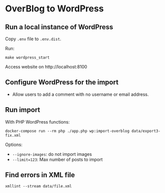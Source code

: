 OverBlog to WordPress
=====================

## Run a local instance of WordPress

Copy `.env` file to `.env.dist`.

Run:

    make wordpress_start

Access website on http://localhost:8100

## Configure WordPress for the import

* Allow users to add a comment with no username or email address.

## Run import

With PHP WordPress functions:

    docker-compose run --rm php ./app.php wp:import-overblog data/export3-fix.xml

Options:

* `--ignore-images`: do not import images
* `--limit=123`: Max number of posts to import

## Find errors in XML file

    xmllint --stream data/file.xml

